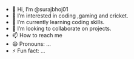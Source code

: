 - 👋 Hi, I’m @surajbhoj01
- 👀 I’m interested in coding ,gaming and cricket.
- 🌱 I’m currently learning coding skills.
- 💞️ I’m looking to collaborate on projects.
- 📫 How to reach me 
- 😄 Pronouns: ...
- ⚡ Fun fact: ...

<!---
surajbhoj01/surajbhoj01 is a ✨ special ✨ repository because its `README.md` (this file) appears on your GitHub profile.
You can click the Preview link to take a look at your changes.
--->

